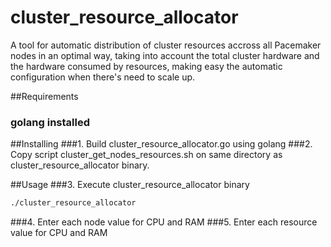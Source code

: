 # cluster_resource_allocator
A tool for automatic distribution of cluster resources accross all Pacemaker nodes in an optimal way, taking into account the total cluster hardware and the hardware consumed by resources, making easy the automatic configuration when there's need to scale up.

##Requirements
### golang installed

##Installing
###1. Build cluster_resource_allocator.go using golang
###2. Copy script cluster_get_nodes_resources.sh on same directory as cluster_resource_allocator binary.

##Usage
###3. Execute cluster_resource_allocator binary
```bash
./cluster_resource_allocator
```
###4. Enter each node value for CPU and RAM
###5. Enter each resource value for CPU and RAM




